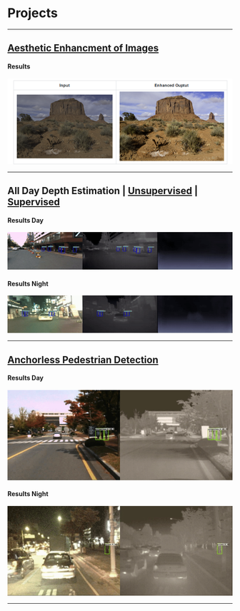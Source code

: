 # Projects
---
## [Aesthetic Enhancment of Images](https://anushl9o5.github.io/aesthetic)

#### Results
![](aesthetic_samples/samples2.png)

---
## All Day Depth Estimation | [Unsupervised](https://anushl9o5.github.io/unsup_depth) | [Supervised](https://anushl9o5.github.io/sup_depth)    
#### Results Day

![](gifs/un_day_depth.gif)

#### Results Night

![](gifs/un_night_depth.gif)

--- 

## [Anchorless Pedestrian Detection](https://anushl9o5.github.io/pedestrian)
#### Results Day

![](gifs/day_fcos.gif)


#### Results Night

![](gifs/night_fcos.gif)

---
